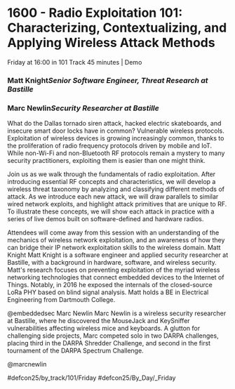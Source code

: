 # 1600 - Radio Exploitation 101: Characterizing, Contextualizing, and Applying Wireless Attack Methods
Friday at 16:00 in 101 Track
45 minutes | Demo
### Matt Knight*Senior Software Engineer, Threat Research at Bastille*

### Marc Newlin*Security Researcher at Bastille*

What do the Dallas tornado siren attack, hacked electric skateboards, and insecure smart door locks have in common? Vulnerable wireless protocols. Exploitation of wireless devices is growing increasingly common, thanks to the proliferation of radio frequency protocols driven by mobile and IoT. While non-Wi-Fi and non-Bluetooth RF protocols remain a mystery to many security practitioners, exploiting them is easier than one might think.

Join us as we walk through the fundamentals of radio exploitation. After introducing essential RF concepts and characteristics, we will develop a wireless threat taxonomy by analyzing and classifying different methods of attack. As we introduce each new attack, we will draw parallels to similar wired network exploits, and highlight attack primitives that are unique to RF. To illustrate these concepts, we will show each attack in practice with a series of live demos built on software-defined and hardware radios.

Attendees will come away from this session with an understanding of the mechanics of wireless network exploitation, and an awareness of how they can bridge their IP network exploitation skills to the wireless domain.
Matt Knight
Matt Knight is a software engineer and applied security researcher at Bastille, with a background in hardware, software, and wireless security. Matt's research focuses on preventing exploitation of the myriad wireless networking technologies that connect embedded devices to the Internet of Things. Notably, in 2016 he exposed the internals of the closed-source LoRa PHY based on blind signal analysis. Matt holds a BE in Electrical Engineering from Dartmouth College.

@embeddedsec
Marc Newlin
Marc Newlin is a wireless security researcher at Bastille, where he discovered the MouseJack and KeySniffer vulnerabilities affecting wireless mice and keyboards. A glutton for challenging side projects, Marc competed solo in two DARPA challenges, placing third in the DARPA Shredder Challenge, and second in the first tournament of the DARPA Spectrum Challenge.

@marcnewlin

#defcon25/by_track/101/Friday #defcon25/By_Day/_Friday